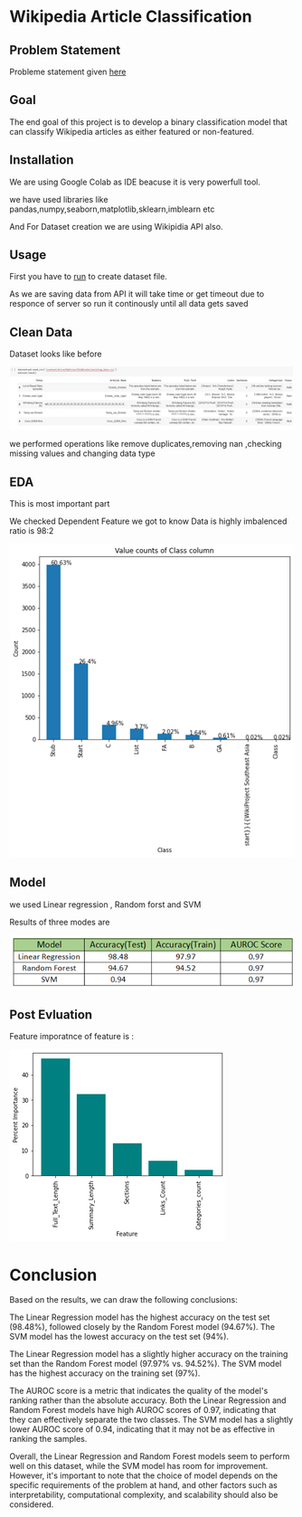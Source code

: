 # Wikipedia Article Classification

## Problem Statement
Probleme statement given [here](https://github.com/asifsyiyath/Wikipedia_Article_Classification/blob/main/Wikipedia_Classification.pdf) 

## Goal 
The end goal of this project is to develop a binary classification model that can classify Wikipedia articles as either featured or non-featured. 

## Installation
We are using Google Colab as IDE beacuse it is very powerfull tool.

we have used libraries like pandas,numpy,seaborn,matplotlib,sklearn,imblearn etc

And For Dataset creation we are using Wikipidia API also.

## Usage
First you have to [run](https://github.com/Shubh4545/Wikipedia_Article_Classification/blob/3dd2706404ac7bf2ddc5fa1ac579bba2ce627baa/WIkipedia_dataset_Create.ipynb) to create dataset file.

As we are saving data from API it will take time or get timeout due to responce of server so run it continously until all data gets saved

## Clean Data
Dataset looks like before

![dataset](https://github.com/Shubh4545/Wikipedia_Article_Classification/blob/200ccdb7ded80c7473382571f2fb634be7a18eca/Resource/dataset%20before%20cleaning.png)

we performed  operations like remove duplicates,removing nan ,checking missing values and changing data type

## EDA
This is most important part

We checked Dependent Feature we got to know Data is highly imbalenced ratio is 98:2

![dependent](https://github.com/Shubh4545/Wikipedia_Article_Classification/blob/a25696176ca83b41cee5b63c480b0a2bbb2a682d/Resource/y.png)

## Model

we used Linear regression , Random forst and SVM 

Results of three modes are

![Result](https://github.com/Shubh4545/Wikipedia_Article_Classification/blob/1b46c07f1af845e0d02cae40cbe58e5f6dc9d5de/Resource/result.png)

## Post Evluation

Feature imporatnce of feature is :

![imp](https://github.com/Shubh4545/Wikipedia_Article_Classification/blob/ffd4a0903f7974294aa75823898576c35aafe766/Resource/feature%20imp.png)

# Conclusion
Based on the results, we can draw the following conclusions:

The Linear Regression model has the highest accuracy on the test set (98.48%), followed closely by the Random Forest model (94.67%). The SVM model has the lowest accuracy on the test set (94%).

The Linear Regression model has a slightly higher accuracy on the training set than the Random Forest model (97.97% vs. 94.52%). The SVM model has the highest accuracy on the training set (97%).

The AUROC score is a metric that indicates the quality of the model's ranking rather than the absolute accuracy. Both the Linear Regression and Random Forest models have high AUROC scores of 0.97, indicating that they can effectively separate the two classes. The SVM model has a slightly lower AUROC score of 0.94, indicating that it may not be as effective in ranking the samples.

Overall, the Linear Regression and Random Forest models seem to perform well on this dataset, while the SVM model has room for improvement. However, it's important to note that the choice of model depends on the specific requirements of the problem at hand, and other factors such as interpretability, computational complexity, and scalability should also be considered.









